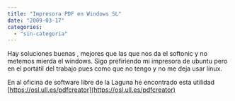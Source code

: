 ```yaml
---
title: "Impresora PDF en Windows SL"
date: "2009-03-17"
categories: 
  - "sin-categoria"
---
```


Hay soluciones buenas , mejores que las que nos da el softonic y no metemos mierda el windows. Sigo prefiriendo mi impresora de ubuntu pero en el portátil del trabajo pues como que no tengo y no me deja usar linux.

En al oficina de software libre de la Laguna he encontrado esta utilidad [https://osl.ull.es/pdfcreator](https://osl.ull.es/pdfcreator)
